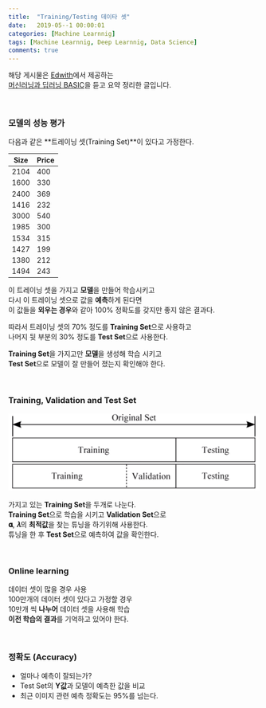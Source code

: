 ```yaml
---
title:  "Training/Testing 데이타 셋"
date:   2019-05--1 00:00:01
categories: [Machine Learnnig]
tags: [Machine Learnnig, Deep Learnnig, Data Science]
comments: true
---
```


해당 게시물은 [Edwith](https://www.edwith.org)에서 제공하는<br/>
[머신러닝과 딥러닝 BASIC](https://www.edwith.org/others26/joinLectures/9829)을 듣고 요약 정리한 글입니다.

<br/>

### 모델의 성능 평가
다음과 같은 **트레이닝 셋(Training Set)**이 있다고 가정한다.

| Size | Price |
| ---- | ----- |
| 2104 | 400   |
| 1600 | 330   |
| 2400 | 369   |
| 1416 | 232   |
| 3000 | 540   |
| 1985 | 300   |
| 1534 | 315   |
| 1427 | 199   |
| 1380 | 212   |
| 1494 | 243   |

이 트레이닝 셋을 가지고 **모델**을 만들어 학습시키고<br/>
다시 이 트레이닝 셋으로 값을 **예측**하게 된다면<br/>
이 값들을 **외우는 경우**와 같아 100% 정확도를 갖지만 좋지 않은 결과다.

따라서 트레이닝 셋의 70% 정도를 **Training Set**으로 사용하고<br/>
나머지 뒷 부분의 30% 정도를 **Test Set**으로 사용한다.<br/>

**Training Set**을 가지고만 **모델**을 생성해 학습 시키고<br/>
**Test Set**으로 모델이 잘 만들어 졌는지 확인해야 한다.

<br/>

### Training, Validation and Test Set

<img src="/assets/2019-05-01/1.png" width="600" height="auto">

가지고 있는 **Training Set**을 두개로 나눈다.<br/>
**Training Set**으로 학습을 시키고 **Validation Set**으로<br/>
**𝛂**, **𝜆**의 **최적값**을 찾는 튜닝을 하기위해 사용한다.<br/>
튜닝을 한 후 **Test Set**으로 예측하여 값을 확인한다.

<br/>

### Online learning
데이터 셋이 많을 경우 사용<br/>
100만개의 데이터 셋이 있다고 가정할 경우<br/>
10만개 씩 **나누어** 데이터 셋을 사용해 학습<br/>
**이전 학습의 결과**를 기억하고 있어야 한다.

<br/>

### 정확도 (Accuracy)
- 얼마나 예측이 잘되는가?
- Test Set의 **Y값**과 모델이 예측한 값을 비교
- 최근 이미지 관련 예측 정확도는 95%를 넘는다.
